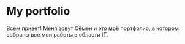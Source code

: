 # My portfolio
Всем привет! Меня зовут Сёмен и это моё портфолио, в котором собраны все мои работы в области IT.
